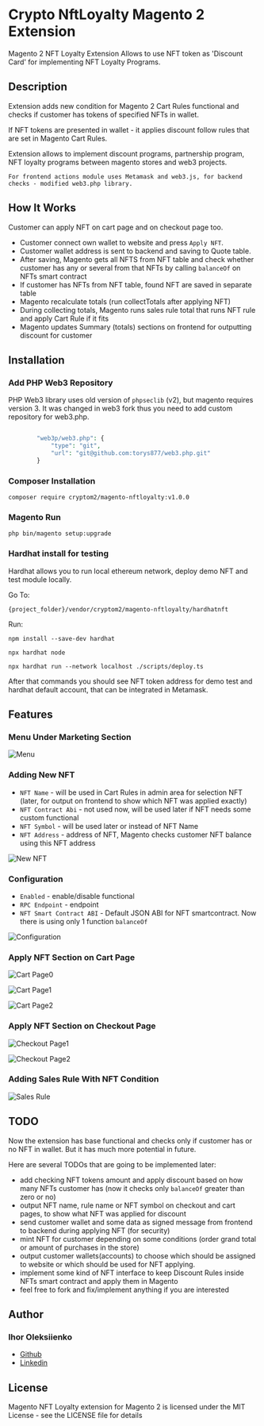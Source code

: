 # Crypto NftLoyalty Magento 2 Extension

Magento 2 NFT Loyalty Extension Allows to use NFT token as 'Discount Card' for implementing NFT Loyalty Programs.

## Description

Extension adds new condition for Magento 2 Cart Rules functional and checks if customer has tokens of specified NFTs in wallet.

If NFT tokens are presented in wallet - it applies discount follow rules that are set in Magento Cart Rules.

Extension allows to implement discount programs, partnership program, NFT loyalty programs between magento stores and web3 projects.

`For frontend actions module uses Metamask and web3.js, for backend checks - modified web3.php library.`

## How It Works

Customer can apply NFT on cart page and on checkout page too.

- Customer connect own wallet to website and press `Apply NFT`.
- Customer wallet address is sent to backend and saving to Quote table.
- After saving, Magento gets all NFTS from NFT table and check whether customer has any or several from that NFTs by calling `balanceOf` on NFTs smart contract
- If customer has NFTs from NFT table, found NFT are saved in separate table
- Magento recalculate totals (run collectTotals after applying NFT) 
- During collecting totals, Magento runs sales rule total that runs NFT rule and apply Cart Rule if it fits
- Magento updates Summary (totals) sections on frontend for outputting discount for customer

## Installation

### Add PHP Web3 Repository

PHP Web3 library uses old version of `phpseclib` (v2), but magento requires version 3. It was changed in web3 fork thus you need to add custom repository for web3.php.

```php

        "web3p/web3.php": {
            "type": "git",
            "url": "git@github.com:torys877/web3.php.git"
        }
```

### Composer Installation

`composer require cryptom2/magento-nftloyalty:v1.0.0`

### Magento Run

`php bin/magento setup:upgrade`

### Hardhat install for testing

Hardhat allows you to run local ethereum network, deploy demo NFT and test module locally.

Go To:

`{project_folder}/vendor/cryptom2/magento-nftloyalty/hardhatnft`

Run:

`npm install --save-dev hardhat`

`npx hardhat node`

`npx hardhat run --network localhost ./scripts/deploy.ts`

After that commands you should see NFT token address for demo test and hardhat default account, that can be integrated in Metamask.


## Features

### Menu Under Marketing Section

![Menu](https://raw.githubusercontent.com/torys877/crypto-magento-nftloyalty/main/doc/menu.png)

### Adding New NFT

- `NFT Name` - will be used in Cart Rules in admin area for selection NFT (later, for output on frontend to show which NFT was applied exactly)
- `NFT Contract Abi` - not used now, will be used later if NFT needs some custom functional
- `NFT Symbol` - will be used later or instead of NFT Name
- `NFT Address` - address of NFT, Magento checks customer NFT balance using this NFT address

![New NFT](https://raw.githubusercontent.com/torys877/crypto-magento-nftloyalty/main/doc/nft_admin.png)

### Configuration

- `Enabled` - enable/disable functional
- `RPC Endpoint` - endpoint
- `NFT Smart Contract ABI` - Default JSON ABI for NFT smartcontract. Now there is using only 1 function `balanceOf`

![Configuration](https://raw.githubusercontent.com/torys877/crypto-magento-nftloyalty/main/doc/system_config.png)

### Apply NFT Section on Cart Page

![Cart Page0](https://raw.githubusercontent.com/torys877/crypto-magento-nftloyalty/main/doc/connect_wallet_cart.png)

![Cart Page1](https://raw.githubusercontent.com/torys877/crypto-magento-nftloyalty/main/doc/apply_nft_cart.png)

![Cart Page2](https://raw.githubusercontent.com/torys877/crypto-magento-nftloyalty/main/doc/nft_applied_cart.png)

### Apply NFT Section on Checkout Page

![Checkout Page1](https://raw.githubusercontent.com/torys877/crypto-magento-nftloyalty/main/doc/apply_nft_checkout.png)

![Checkout Page2](https://raw.githubusercontent.com/torys877/crypto-magento-nftloyalty/main/doc/applied_nft_checkout.png)

### Adding Sales Rule With NFT Condition

![Sales Rule](https://raw.githubusercontent.com/torys877/crypto-magento-nftloyalty/main/doc/sales_rule_admin.png)

## TODO

Now the extension has base functional and checks only if customer has or no NFT in wallet. But it has much more potential in future. 

Here are several TODOs that are going to be implemented later:

- add checking NFT tokens amount and apply discount based on how many NFTs customer has (now it checks only `balanceOf` greater than zero or no)
- output NFT name, rule name or NFT symbol on checkout and cart pages, to show what NFT was applied for discount
- send customer wallet and some data as signed message from frontend to backend during applying NFT (for security)
- mint NFT for customer depending on some conditions (order grand total or amount of purchases in the store)
- output customer wallets(accounts) to choose which should be assigned to website or which should be used for NFT applying.
- implement some kind of NFT interface to keep Discount Rules inside NFTs smart contract and apply them in Magento 
- feel free to fork and fix/implement anything if you are interested


## Author

### Ihor Oleksiienko

* [Github](https://github.com/Ammy076)
* [Linkedin](https://www.linkedin.com/in/aman-bansod-11b5511b6/)

## License

Magento NFT Loyalty extension for Magento 2 is licensed under the MIT License - see the LICENSE file for details
